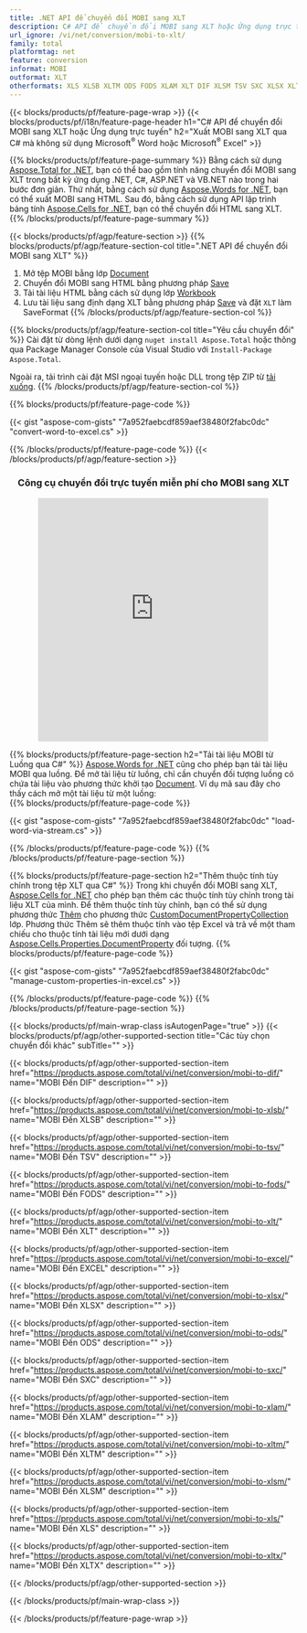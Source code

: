 ```yaml
---
title: .NET API để chuyển đổi MOBI sang XLT
description: C# API để chuyển đổi MOBI sang XLT hoặc Ứng dụng trực tuyến mà không cần sử dụng Microsoft Excel hoặc Adobe Reader hoặc trực tuyến. Kiểm tra trình chuyển đổi trực tuyến CSV sang DOC miễn phí một cách nhanh chóng trước khi tích hợp mã. hoặc với Trình chuyển đổi trực tuyến miễn phí
url_ignore: /vi/net/conversion/mobi-to-xlt/
family: total
platformtag: net
feature: conversion
informat: MOBI
outformat: XLT
otherformats: XLS XLSB XLTM ODS FODS XLAM XLT DIF XLSM TSV SXC XLSX XLTX EXCEL
---
```

{{< blocks/products/pf/feature-page-wrap >}}
{{< blocks/products/pf/i18n/feature-page-header h1="C# API để chuyển đổi MOBI sang XLT hoặc Ứng dụng trực tuyến" h2="Xuất MOBI sang XLT qua C# mà không sử dụng Microsoft<sup>&reg;</sup> Word hoặc Microsoft<sup>&reg;</sup> Excel" >}}

{{% blocks/products/pf/feature-page-summary %}}
Bằng cách sử dụng [Aspose.Total for .NET](https://products.aspose.com/total/net/), bạn có thể bao gồm tính năng chuyển đổi MOBI sang XLT trong bất kỳ ứng dụng .NET, C#, ASP.NET và VB.NET nào trong hai bước đơn giản. Thứ nhất, bằng cách sử dụng [Aspose.Words for .NET](https://products.aspose.com/words/net/), bạn có thể xuất MOBI sang HTML. Sau đó, bằng cách sử dụng API lập trình bảng tính [Aspose.Cells for .NET](https://products.aspose.com/cells/net/), bạn có thể chuyển đổi HTML sang XLT.
{{% /blocks/products/pf/feature-page-summary  %}}

{{< blocks/products/pf/agp/feature-section >}}
{{% blocks/products/pf/agp/feature-section-col title=".NET API để chuyển đổi MOBI sang XLT" %}}
1. Mở tệp MOBI bằng lớp [Document](https://reference.aspose.com/words/net/aspose.words/mobiument)
2. Chuyển đổi MOBI sang HTML bằng phương pháp [Save](https://reference.aspose.com/words/net/aspose.words.mobiument/save/methods/4)
3. Tải tài liệu HTML bằng cách sử dụng lớp [Workbook](https://reference.aspose.com/cells/net/aspose.cells/workbook)
4. Lưu tài liệu sang định dạng XLT bằng phương pháp [Save](https://reference.aspose.com/cells/net/aspose.cells.workbook/save/methods/4) và đặt `XLT` làm SaveFormat
{{% /blocks/products/pf/agp/feature-section-col %}}

{{% blocks/products/pf/agp/feature-section-col title="Yêu cầu chuyển đổi" %}}
Cài đặt từ dòng lệnh dưới dạng ```nuget install Aspose.Total``` hoặc thông qua Package Manager Console của Visual Studio với ```Install-Package Aspose.Total```.

Ngoài ra, tải trình cài đặt MSI ngoại tuyến hoặc DLL trong tệp ZIP từ [tải xuống](https://releases.aspose.com/total/net).
{{% /blocks/products/pf/agp/feature-section-col %}}

{{% blocks/products/pf/feature-page-code %}}

{{< gist "aspose-com-gists" "7a952faebcdf859aef38480f2fabc0dc" "convert-word-to-excel.cs" >}}


{{% /blocks/products/pf/feature-page-code %}}
{{< /blocks/products/pf/agp/feature-section >}}
<div class="container-fluid agp-content bg-white aboutfile box-1 vh100 section nopbtm">
<div class=container>
<div class=row>
<div class="demobox tc col-md-12 padding-0" align="center">

<h3>Công cụ chuyển đổi trực tuyến miễn phí cho MOBI sang XLT</h3>

<iframe style="border: none; height: 426px;" scrolling="no" src="https://total-conversion-app-65z5r2lp.qa.k8s.dynabic.com/?to=xlt&from=mobi" id="child-iframe" width="80%"></iframe>

</div></div>
</div></div>

{{% blocks/products/pf/feature-page-section  h2="Tải tài liệu MOBI từ Luồng qua C#" %}}
[Aspose.Words for .NET](https://products.aspose.com/words/net/) cũng cho phép bạn tải tài liệu MOBI qua luồng. Để mở tài liệu từ luồng, chỉ cần chuyển đối tượng luồng có chứa tài liệu vào phương thức khởi tạo [Document](https://reference.aspose.com/words/net/aspose.words/mobiument). Ví dụ mã sau đây cho thấy cách mở một tài liệu từ một luồng:  
{{% blocks/products/pf/feature-page-code %}}

{{< gist "aspose-com-gists" "7a952faebcdf859aef38480f2fabc0dc" "load-word-via-stream.cs" >}}

{{% /blocks/products/pf/feature-page-code  %}}
{{% /blocks/products/pf/feature-page-section %}}

{{% blocks/products/pf/feature-page-section  h2="Thêm thuộc tính tùy chỉnh trong tệp XLT qua C#" %}}
Trong khi chuyển đổi MOBI sang XLT, [Aspose.Cells for .NET](https://products.aspose.com/cells/net/) cho phép bạn thêm các thuộc tính tùy chỉnh trong tài liệu XLT của mình. Để thêm thuộc tính tùy chỉnh, bạn có thể sử dụng phương thức [Thêm](https://reference.aspose.com/cells/net/aspose.cells.properties/custommobiumentpropertycollection/methods/add/index) cho phương thức [CustomDocumentPropertyCollection](https://reference.aspose.com/cells/net/aspose.cells.properties/custommobiumentpropertycollection) lớp. Phương thức Thêm sẽ thêm thuộc tính vào tệp Excel và trả về một tham chiếu cho thuộc tính tài liệu mới dưới dạng [Aspose.Cells.Properties.DocumentProperty](https://reference.aspose.com/cells/net/aspose.cells.properties/mobiumentproperty) đối tượng. 
{{% blocks/products/pf/feature-page-code %}}

{{< gist "aspose-com-gists" "7a952faebcdf859aef38480f2fabc0dc" "manage-custom-properties-in-excel.cs" >}}

{{% /blocks/products/pf/feature-page-code  %}}
{{% /blocks/products/pf/feature-page-section %}}

{{< blocks/products/pf/main-wrap-class isAutogenPage="true" >}}
{{< blocks/products/pf/agp/other-supported-section title="Các tùy chọn chuyển đổi khác" subTitle="" >}}

{{< blocks/products/pf/agp/other-supported-section-item href="https://products.aspose.com/total/vi/net/conversion/mobi-to-dif/" name="MOBI Đến DIF" description="" >}}

{{< blocks/products/pf/agp/other-supported-section-item href="https://products.aspose.com/total/vi/net/conversion/mobi-to-xlsb/" name="MOBI Đến XLSB" description="" >}}

{{< blocks/products/pf/agp/other-supported-section-item href="https://products.aspose.com/total/vi/net/conversion/mobi-to-tsv/" name="MOBI Đến TSV" description="" >}}

{{< blocks/products/pf/agp/other-supported-section-item href="https://products.aspose.com/total/vi/net/conversion/mobi-to-fods/" name="MOBI Đến FODS" description="" >}}

{{< blocks/products/pf/agp/other-supported-section-item href="https://products.aspose.com/total/vi/net/conversion/mobi-to-xlt/" name="MOBI Đến XLT" description="" >}}

{{< blocks/products/pf/agp/other-supported-section-item href="https://products.aspose.com/total/vi/net/conversion/mobi-to-excel/" name="MOBI Đến EXCEL" description="" >}}

{{< blocks/products/pf/agp/other-supported-section-item href="https://products.aspose.com/total/vi/net/conversion/mobi-to-xlsx/" name="MOBI Đến XLSX" description="" >}}

{{< blocks/products/pf/agp/other-supported-section-item href="https://products.aspose.com/total/vi/net/conversion/mobi-to-ods/" name="MOBI Đến ODS" description="" >}}

{{< blocks/products/pf/agp/other-supported-section-item href="https://products.aspose.com/total/vi/net/conversion/mobi-to-sxc/" name="MOBI Đến SXC" description="" >}}

{{< blocks/products/pf/agp/other-supported-section-item href="https://products.aspose.com/total/vi/net/conversion/mobi-to-xlam/" name="MOBI Đến XLAM" description="" >}}

{{< blocks/products/pf/agp/other-supported-section-item href="https://products.aspose.com/total/vi/net/conversion/mobi-to-xltm/" name="MOBI Đến XLTM" description="" >}}

{{< blocks/products/pf/agp/other-supported-section-item href="https://products.aspose.com/total/vi/net/conversion/mobi-to-xlsm/" name="MOBI Đến XLSM" description="" >}}

{{< blocks/products/pf/agp/other-supported-section-item href="https://products.aspose.com/total/vi/net/conversion/mobi-to-xls/" name="MOBI Đến XLS" description="" >}}

{{< blocks/products/pf/agp/other-supported-section-item href="https://products.aspose.com/total/vi/net/conversion/mobi-to-xltx/" name="MOBI Đến XLTX" description="" >}}



{{< /blocks/products/pf/agp/other-supported-section >}}

{{< /blocks/products/pf/main-wrap-class >}}

{{< /blocks/products/pf/feature-page-wrap >}}